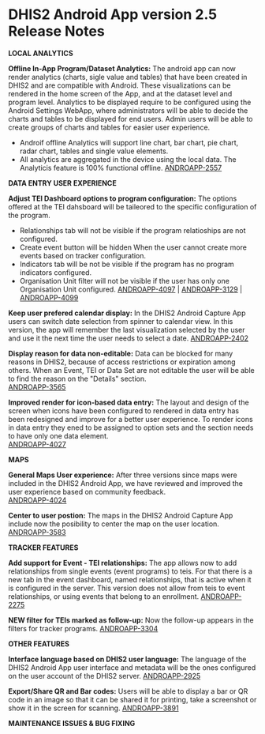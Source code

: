 # DHIS2 Android App version 2.5 Release Notes
<!-- BEGIN-WEBSITE-SYNC-ID:android -->

<!-- Analytics -->
**LOCAL ANALYTICS**

**Offline In-App Program/Dataset Analytics:** The android app can now render analytics (charts, sigle value and tables) that have been created in DHIS2 and are compatible with Android. These visualizations can be rendered in the home screen of the App, and at the dataset level and program level. Analytics to be displayed require to be configured using the Android Settings WebApp, where administrators will be able to decide the charts and tables to be displayed for end users. Admin users will be able to create groups of charts and tables for easier user experience. 
- Androif offline Analytics will support line chart, bar chart, pie chart, radar chart, tables and single value elements. 
- All analytics are aggregated in the device using the local data. The Analyticis feature is 100% functional offline.
[ANDROAPP-2557](https://jira.dhis2.org/browse/ANDROAPP-2557) 


**DATA ENTRY USER EXPERIENCE**

**Adjust TEI Dashboard options to program configuration:** The options offered at the TEI dahsboard will be taileored to the specific configuration of the program.
- Relationships tab will not be visible if the program relatioships are not configured.
- Create event button will be hidden When the user cannot create more events based on tracker configuration.
- Indicators tab will be not be visible if the program has no program indicators configured.
- Organisation Unit filter will not be visible if the user has only one Organisation Unit configured.
[ANDROAPP-4097](https://jira.dhis2.org/browse/ANDROAPP-4097) | [ANDROAPP-3129](https://jira.dhis2.org/browse/ANDROAPP-3129) | [ANDROAPP-4099](https://jira.dhis2.org/browse/ANDROAPP-4099)

**Keep user prefered calendar display:** In the DHIS2 Android Capture App users can switch date selection from spinner to calendar view. In this version, the app will remember the last visualization selected by the user and use it the next time the user needs to select a date.
[ANDROAPP-2402](https://jira.dhis2.org/browse/ANDROAPP-2402)

**Display reason for data non-editable:** Data can be blocked for many reasons in DHIS2, because of access restrictions or expiration among others. When an Event, TEI or Data Set are not editable the user will be able to find the reason on the "Details" section.   
[ANDROAPP-3565](https://jira.dhis2.org/browse/ANDROAPP-3565)

**Improved render for icon-based data entry:** The layout and design of the screen when icons have been configured to rendered in data entry has been redesigned and improve for a better user experience. To render icons in data entry they ened to be assigned to option sets and the section needs to have only one data element.  
[ANDROAPP-4027](https://jira.dhis2.org/browse/ANDROAPP-4027)

**MAPS**

**General Maps User experience:** After three versions since maps were included in the DHIS2 Android App, we have reviewed and improved the user experience based on community feedback.  
[ANDROAPP-4024](https://jira.dhis2.org/browse/ANDROAPP-4024)

**Center to user postion:** The maps in the DHIS2 Android Capture App include now the posibility to center the map on the user location.  
[ANDROAPP-3583](https://jira.dhis2.org/browse/ANDROAPP-3583)

**TRACKER FEATURES**

**Add support for Event - TEI relationships:** The app allows now to add relationships from single events (event programs) to teis. For that there is a new tab in the event dashboard, named relationships, that is active when it is configured in the server. This version does not allow from teis to event relationships, or using events that belong to an enrollment. [ANDROAPP-2275](https://jira.dhis2.org/browse/ANDROAPP-2275)

**NEW filter for TEIs marked as follow-up:** Now the follow-up appears in the filters for tracker programs. 
[ANDROAPP-3304](https://jira.dhis2.org/browse/ANDROAPP-3304)

**OTHER FEATURES**

**Interface language based on DHIS2 user language:** The language of the DHIS2 Android App user interface and metadata will be the ones configured on the user account of the DHIS2 server. 
[ANDROAPP-2925](https://jira.dhis2.org/browse/ANDROAPP-2925)

**Export/Share QR and Bar codes:** Users will be able to display a bar or QR code in an image so that it can be shared it for printing, take a screenshot or show it in the screen for scanning.
[ANDROAPP-3891](https://jira.dhis2.org/browse/ANDROAPP-3891)

**MAINTENANCE ISSUES & BUG FIXING**


<!-- END-WEBSITE-SYNC-ID:android -->
